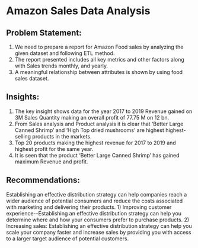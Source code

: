 # Amazon Sales Data Analysis
## Problem Statement: 
1) We need to prepare a report for Amazon Food sales by analyzing the given dataset and following ETL method.
2) The report presented includes all key metrics and other factors along with Sales trends monthly, and yearly.
3) A meaningful relationship between attributes is shown by using food sales dataset.

## Insights:
1) The key insight shows data for the year 2017 to 2019 Revenue gained on 3M Sales Quantity making an overall profit of 77.75 M on 12 bn.
2) From Sales analysis and Product analysis it is clear that ‘Better Large Canned Shrimp’ and ‘High Top dried mushrooms’ are highest highest-selling products in the markets.
3) Top 20 products making the highest revenue for 2017 to 2019 and highest profit for the same year.
4) It is seen that the product ‘Better Large Canned Shrimp’ has gained maximum Revenue and profit.

## Recommendations:
Establishing an effective distribution strategy can help companies reach a wider audience of potential consumers and reduce the costs associated with marketing and delivering their products.
         1) Improving customer experience--Establishing an effective distribution strategy can help you determine where and how your consumers prefer to purchase products.
         2) Increasing sales: Establishing an effective distribution strategy can help you scale your company faster and increase sales by providing you with access to a larger target audience of potential customers.











